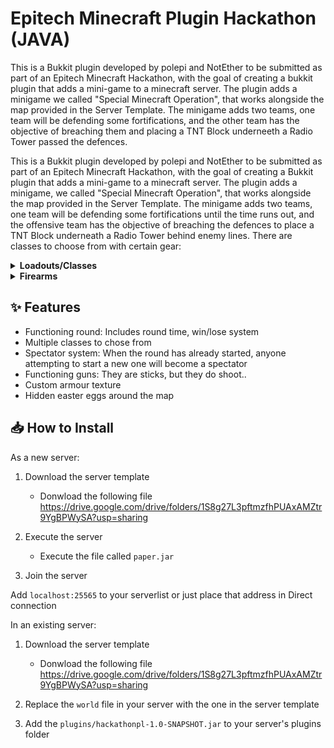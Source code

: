 # Epitech Minecraft Plugin Hackathon (JAVA)

This is a Bukkit plugin developed by polepi and NotEther to be submitted as part of an Epitech Minecraft Hackathon, with the goal of creating a bukkit plugin that adds a mini-game to a minecraft server.
The plugin adds a minigame we called "Special Minecraft Operation", that works alongside the map provided in the Server Template. The minigame adds two teams, one team will be defending some fortifications, and the other team has the objective of breaching them and placing a TNT Block underneeth a Radio Tower passed the defences.

This is a Bukkit plugin developed by polepi and NotEther to be submitted as part of an Epitech Minecraft Hackathon, with the goal of creating a Bukkit plugin that adds a mini-game to a minecraft server.
The plugin adds a minigame, we called "Special Minecraft Operation", that works alongside the map provided in the Server Template. The minigame adds two teams, one team will be defending some fortifications until the time runs out, and the offensive team has the objective of breaching the defences to place a TNT Block underneath a Radio Tower behind enemy lines.
There are classes to choose from with certain gear:

<details>
  <summary><b>Loadouts/Classes</b></summary>

  
    Rifleman
    - M4A1, Wooden Sword
    - Iron armour
    - Frag Grenade
  
    Scout
    - MK18, Stone sword
    - Iron chest, Leather boots, helmet, pants
    - Speed I
    
    Grenadier
    - M4A1, Wooden Sword
    - M230 w/ x3 40mm grenades (Short range)
    - Iron armour
    
    Automatic Rifleman
    - M249 SAW, Wooden Sword
    - Iron armour
    - Slowness I
    
    Combat Medic
    - MP5, Wooden Sword
    - 2 heal, 1 regeneration potions
    
    Marksman
    - M24, Wooden Sword
    - Leather boots, helmet, pants
    
    Rocketeer
    - M4A1, Wooden Sword
    - AT-4 w/ x2 missiles (Long range)
</details>

<details>
  <summary><b>Firearms</b></summary>


    M4A1 / MK18 (Assault Rifles)
      - Medium Damage
      - Medium Firerate
    
    M249 SAW (Light Machine Gun / LMG)
      - Low Damage
      - Fast Firerate

    MP5 (SMG)
      - Low Damage
      - Fast Firerate

    M24 (Sniper rifle)
      - High Damage
      - Low firerate

    AT-4 and M320 (Anti-tank Rocket Launcher and Grenade Launcher)
      - Crossbow to fire the rockets provided as ammunition.
      - AT-4 has longer range, but less ammo than the M320.

</details>

## ✨ Features

- Functioning round:
  Includes round time, win/lose system
- Multiple classes to chose from
- Spectator system:
  When the round has already started, anyone attempting to start a new one will become a spectator
- Functioning guns:
  They are sticks, but they do shoot..
- Custom armour texture
- Hidden easter eggs around the map

## 📥 How to Install

As a new server:

1. Download the server template
   - Donwload the following file https://drive.google.com/drive/folders/1S8g27L3pftmzfhPUAxAMZtr9YgBPWySA?usp=sharing

2. Execute the server
   - Execute the file called `paper.jar`

3. Join the server
   
Add `localhost:25565` to your serverlist or just place that address in Direct connection

In an existing server:

1. Download the server template
   - Donwload the following file https://drive.google.com/drive/folders/1S8g27L3pftmzfhPUAxAMZtr9YgBPWySA?usp=sharing

2. Replace the `world` file in your server with the one in the server template

3. Add the `plugins/hackathonpl-1.0-SNAPSHOT.jar` to your server's plugins folder
